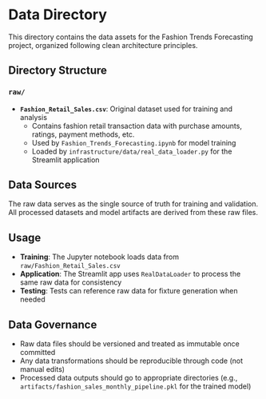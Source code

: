 # Data Directory

This directory contains the data assets for the Fashion Trends Forecasting project, organized following clean architecture principles.

## Directory Structure

### `raw/`
- **`Fashion_Retail_Sales.csv`**: Original dataset used for training and analysis
  - Contains fashion retail transaction data with purchase amounts, ratings, payment methods, etc.
  - Used by `Fashion_Trends_Forecasting.ipynb` for model training
  - Loaded by `infrastructure/data/real_data_loader.py` for the Streamlit application

## Data Sources

The raw data serves as the single source of truth for training and validation. All processed datasets and model artifacts are derived from these raw files.

## Usage

- **Training**: The Jupyter notebook loads data from `raw/Fashion_Retail_Sales.csv`
- **Application**: The Streamlit app uses `RealDataLoader` to process the same raw data for consistency
- **Testing**: Tests can reference raw data for fixture generation when needed

## Data Governance

- Raw data files should be versioned and treated as immutable once committed
- Any data transformations should be reproducible through code (not manual edits)
- Processed data outputs should go to appropriate directories (e.g., `artifacts/fashion_sales_monthly_pipeline.pkl` for the trained model)
